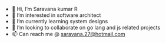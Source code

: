 - 👋 Hi, I’m Saravana kumar R
- 👀 I’m interested in software architect
- 🌱 I’m currently learning system designs
- 💞️ I’m looking to collaborate on go lang and js related projects
- 📫 Can reach me @ saravana.27@hotmail.com
<!---
sarvan27/sarvan27 is a ✨ special ✨ repository because its `README.md` (this file) appears on your GitHub profile.
You can click the Preview link to take a look at your changes.
--->
